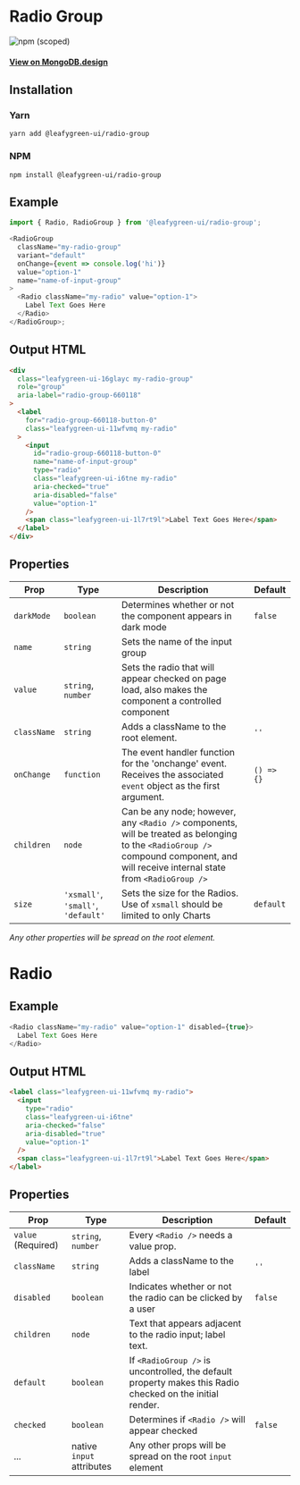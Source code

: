 # Radio Group

![npm (scoped)](https://img.shields.io/npm/v/@leafygreen-ui/radio-group.svg)

#### [View on MongoDB.design](https://www.mongodb.design/component/radio-group/example/)

## Installation

### Yarn

```shell
yarn add @leafygreen-ui/radio-group
```

### NPM

```shell
npm install @leafygreen-ui/radio-group
```

## Example

```js
import { Radio, RadioGroup } from '@leafygreen-ui/radio-group';

<RadioGroup
  className="my-radio-group"
  variant="default"
  onChange={event => console.log('hi')}
  value="option-1"
  name="name-of-input-group"
>
  <Radio className="my-radio" value="option-1">
    Label Text Goes Here
  </Radio>
</RadioGroup>;
```

## Output HTML

```html
<div
  class="leafygreen-ui-16glayc my-radio-group"
  role="group"
  aria-label="radio-group-660118"
>
  <label
    for="radio-group-660118-button-0"
    class="leafygreen-ui-11wfvmq my-radio"
  >
    <input
      id="radio-group-660118-button-0"
      name="name-of-input-group"
      type="radio"
      class="leafygreen-ui-i6tne my-radio"
      aria-checked="true"
      aria-disabled="false"
      value="option-1"
    />
    <span class="leafygreen-ui-1l7rt9l">Label Text Goes Here</span>
  </label>
</div>
```

## Properties

| Prop        | Type                               | Description                                                                                                                                                                          | Default    |
| ----------- | ---------------------------------- | ------------------------------------------------------------------------------------------------------------------------------------------------------------------------------------ | ---------- |
| `darkMode`  | `boolean`                          | Determines whether or not the component appears in dark mode                                                                                                                         | `false`    |
| `name`      | `string`                           | Sets the name of the input group                                                                                                                                                     |            |
| `value`     | `string`, `number`                 | Sets the radio that will appear checked on page load, also makes the component a controlled component                                                                                |            |
| `className` | `string`                           | Adds a className to the root element.                                                                                                                                                | `''`       |
| `onChange`  | `function`                         | The event handler function for the 'onchange' event. Receives the associated `event` object as the first argument.                                                                   | `() => {}` |
| `children`  | `node`                             | Can be any node; however, any `<Radio />` components, will be treated as belonging to the `<RadioGroup />` compound component, and will receive internal state from `<RadioGroup />` |            |
| `size`      | `'xsmall'`, `'small'`, `'default'` | Sets the size for the Radios. Use of `xsmall` should be limited to only Charts                                                                                                       | `default`  |

_Any other properties will be spread on the root element._

# Radio

## Example

```js
<Radio className="my-radio" value="option-1" disabled={true}>
  Label Text Goes Here
</Radio>
```

## Output HTML

```html
<label class="leafygreen-ui-11wfvmq my-radio">
  <input
    type="radio"
    class="leafygreen-ui-i6tne"
    aria-checked="false"
    aria-disabled="true"
    value="option-1"
  />
  <span class="leafygreen-ui-1l7rt9l">Label Text Goes Here</span>
</label>
```

## Properties

| Prop               | Type                      | Description                                                                                               | Default |
| ------------------ | ------------------------- | --------------------------------------------------------------------------------------------------------- | ------- |
| `value` (Required) | `string`, `number`        | Every `<Radio />` needs a value prop.                                                                     |         |
| `className`        | `string`                  | Adds a className to the label                                                                             | `''`    |
| `disabled`         | `boolean`                 | Indicates whether or not the radio can be clicked by a user                                               | `false` |
| `children`         | `node`                    | Text that appears adjacent to the radio input; label text.                                                |         |
| `default`          | `boolean`                 | If `<RadioGroup />` is uncontrolled, the default property makes this Radio checked on the initial render. |         |
| `checked`          | `boolean`                 | Determines if `<Radio />` will appear checked                                                             | `false` |
| ...                | native `input` attributes | Any other props will be spread on the root `input` element                                                |         |
